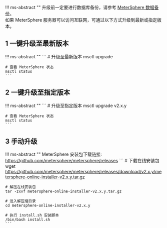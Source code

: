 !!! ms-abstract ""
    升级前一定要进行数据库备份，请参考 [MeterSphere 数据备份](./backup_data.md)。<br>
    如果 MeterSphere 服务器可以访问互联网，可通过以下方式升级到最新或指定版本。

## 1 一键升级至最新版本
!!! ms-abstract ""
    ```
    # 升级至最新版本
    msctl upgrade
    
    # 查看 MeterSphere 状态
    msctl status
    ```

## 2 一键升级至指定版本
!!! ms-abstract ""
    ```
    # 升级至指定版本
    msctl upgrade v2.x.y
    
    # 查看 MeterSphere 状态
    msctl status
    ```

## 3 手动升级
!!! ms-abstract ""
    MeterSphere 安装包下载链接: https://github.com/metersphere/metersphere/releases
    ```
    # 下载在线安装包
    wget https://github.com/metersphere/metersphere/releases/download/v2.x.y/metersphere-online-installer-v2.x.y.tar.gz
    
    # 解压在线安装包
    tar -zxvf metersphere-online-installer-v2.x.y.tar.gz
    
    # 进入解压缩目录
    cd metersphere-online-installer-v2.x.y
    
    # 执行 install.sh 安装脚本
    /bin/bash install.sh
    ```
